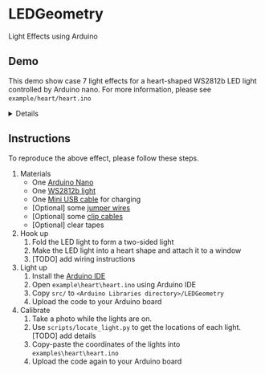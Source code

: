 # LEDGeometry
Light Effects using Arduino

## Demo
This demo show case 7 light effects for a heart-shaped WS2812b LED light controlled by Arduino nano. For more information, please see `example/heart/heart.ino`

<details>

### 1. Mono-color
<img src="./images/1_mono_color.gif" width="300"/>

### 2. Signal transmission
<img src="./images/2_signal_transmission.gif" width="300"/>

### 3. Ripple
<img src="./images/3_ripple.gif" width="300"/>

### 4. Pulse
<img src="./images/4_pulse.gif" width="300"/>

### 5. Tide
<img src="./images/5_tide.gif" width="300"/>

### 6. Spiral
<img src="./images/6_spiral.gif" width="300"/>

### 7. Flame
<img src="./images/7_flame.gif" width="300"/>

</details>

## Instructions
To reproduce the above effect, please follow these steps.

1. Materials
     * One [Arduino Nano](https://www.arduino.cc/en/pmwiki.php?n=Main/ArduinoBoardNano)
     * One [WS2812b light](https://www.amazon.ca/gp/product/B07RBVKLPX)
     * One [Mini USB cable](https://www.amazon.ca/gp/product/B00016W6NC) for charging
     * [Optional] some [jumper wires](https://www.amazon.ca/gp/product/B01ERPEMAC/)
     * [Optional] some [clip cables](https://www.amazon.ca/gp/product/B06XCJ5YLY)
     * [Optional] clear tapes
2. Hook up
   1. Fold the LED light to form a two-sided light
   2. Make the LED light into a heart shape and attach it to a window
   3. [TODO] add wiring instructions
3. Light up
   1. Install the [Arduino IDE](https://www.arduino.cc/en/software)
   2. Open `example\heart\heart.ino` using Arduino IDE
   3. Copy `src/` to `<Arduino Libraries directory>/LEDGeometry`
   4. Upload the code to your Arduino board
4. Calibrate
   1. Take a photo while the lights are on.
   2. Use `scripts/locate_light.py` to get the locations of each light. [TODO] add details
   3. Copy-paste the coordinates of the lights into `examples\heart\heart.ino`
   4. Upload the code again to your Arduino board
